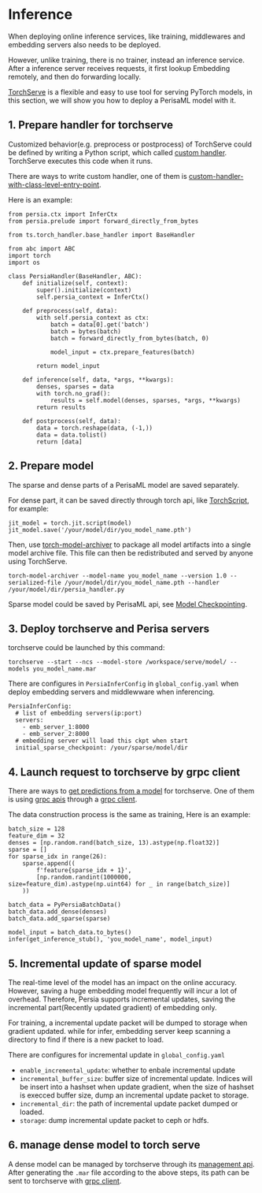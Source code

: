 Inference
======

When deploying online inference services, like training, middlewares and embedding servers also needs to be deployed.

However, unlike training, there is no trainer, instead an inference service. After a inference server receives requests, it first lookup Embedding remotely, and then do forwarding locally.

[TorchServe] is a flexible and easy to use tool for serving PyTorch models, in this section, we will show you how to deploy a PerisaML model with it.

## 1. Prepare handler for torchserve

Customized behavior(e.g. preprocess or postprocess) of TorchServe could be defined by writing a Python script, which called [custom handler]. TorchServe executes this code when it runs. 

There are ways to write custom handler, one of them is [custom-handler-with-class-level-entry-point].

Here is an example:

```
from persia.ctx import InferCtx
from persia.prelude import forward_directly_from_bytes

from ts.torch_handler.base_handler import BaseHandler

from abc import ABC
import torch
import os

class PersiaHandler(BaseHandler, ABC):
    def initialize(self, context):
        super().initialize(context)
        self.persia_context = InferCtx()

    def preprocess(self, data):
        with self.persia_context as ctx:
            batch = data[0].get('batch')
            batch = bytes(batch)
            batch = forward_directly_from_bytes(batch, 0)

            model_input = ctx.prepare_features(batch)

        return model_input

    def inference(self, data, *args, **kwargs):
        denses, sparses = data
        with torch.no_grad():
            results = self.model(denses, sparses, *args, **kwargs)
        return results

    def postprocess(self, data):
        data = torch.reshape(data, (-1,))
        data = data.tolist()
        return [data]
```

## 2. Prepare model

The sparse and dense parts of a PerisaML model are saved separately.

For dense part, it can be saved directly through torch api, like [TorchScript], for example:

```
jit_model = torch.jit.script(model)
jit_model.save('/your/model/dir/you_model_name.pth')
```

Then, use [torch-model-archiver] to package all model artifacts into a single model archive file. This file can then be redistributed and served by anyone using TorchServe.

```
torch-model-archiver --model-name you_model_name --version 1.0 --serialized-file /your/model/dir/you_model_name.pth --handler /your/model/dir/persia_handler.py
```

Sparse model could be saved by PerisaML api, see [Model Checkpointing](../model-checkpointing/index.md).

## 3. Deploy torchserve and Perisa servers

torchserve could be launched by this command:
```
torchserve --start --ncs --model-store /workspace/serve/model/ --models you_model_name.mar
```
There are configures in `PersiaInferConfig` in `global_config.yaml` when deploy embedding servers and middlewware when inferencing.

```
PersiaInferConfig:
  # list of embedding servers(ip:port)
  servers:
    - emb_server_1:8000
    - emb_server_2:8000
  # embedding server will load this ckpt when start
  initial_sparse_checkpoint: /your/sparse/model/dir
```

## 4. Launch request to torchserve by grpc client

There are ways to [get predictions from a model] for torchserve. One of them is using [grpc apis] through a [grpc client].

The data construction process is the same as training, Here is an example:
```
batch_size = 128
feature_dim = 32
denses = [np.random.rand(batch_size, 13).astype(np.float32)]
sparse = []
for sparse_idx in range(26):
    sparse.append((
        f'feature{sparse_idx + 1}',
        [np.random.randint(1000000, size=feature_dim).astype(np.uint64) for _ in range(batch_size)]
    ))

batch_data = PyPersiaBatchData()
batch_data.add_dense(denses)
batch_data.add_sparse(sparse)

model_input = batch_data.to_bytes()
infer(get_inference_stub(), 'you_model_name', model_input)
```

## 5. Incremental update of sparse model

The real-time level of the model has an impact on the online accuracy. However, saving a huge embedding model frequently will incur a lot of overhead. Therefore, Persia supports incremental updates, saving the incremental part(Recently updated gradient) of embedding only.

For training, a incremental update packet will be dumped to storage when gradient updated. while for infer, embedding server keep scanning a directory to find if there is a new packet to load.

There are configures for incremental update in `global_config.yaml`

* `enable_incremental_update`: whether to enbale incremental update
* `incremental_buffer_size`: buffer size of incremental update. Indices will be insert into a hashset when update gradient, when the size of hashset is execced buffer size, dump an incremental update packet to storage.
* `incremental_dir`: the path of incremental update packet dumped or loaded.
* `storage`: dump incremental update packet to ceph or hdfs.

## 6. manage dense model to torch serve

A dense model can be managed by torchserve through its [management api]. After generating the `.mar` file according to the above steps, its path can be sent to torchserve with [grpc client].




[torchserve]: https://github.com/pytorch/serve
[custom-handler-with-class-level-entry-point]: https://github.com/pytorch/serve/blob/master/docs/custom_service.md#custom-handler-with-class-level-entry-point
[custom handler]: https://github.com/pytorch/serve/blob/master/docs/custom_service.md#custom-handlers
[TorchScript]: https://pytorch.org/docs/stable/jit.html
[torch-model-archiver]:https://github.com/pytorch/serve/blob/master/model-archiver/README.md
[grpc client]: https://github.com/pytorch/serve/blob/master/ts_scripts/torchserve_grpc_client.py
[get predictions from a model]: https://github.com/pytorch/serve#get-predictions-from-a-model
[grpc apis]: https://github.com/pytorch/serve#using-grpc-apis-through-python-client
[management api]: https://github.com/pytorch/serve/blob/master/docs/management_api.md#management-api